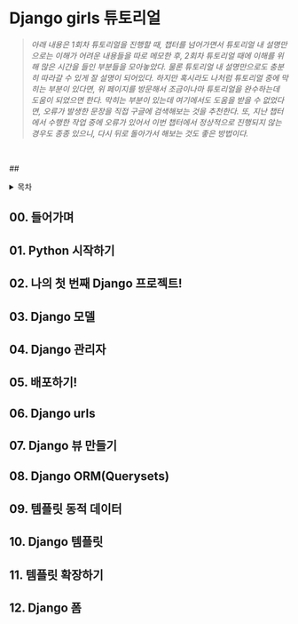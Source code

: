 # Django girls 튜토리얼

> _아래 내용은 1회차 튜토리얼을 진행할 때, 챕터를 넘어가면서 튜토리얼 내 설명만으로는 이해가 어려운 내용들을 따로 메모한 후, 2회차 튜토리얼  때에 이해를 위해 많은 시간을 들인 부분들을 모아놓았다. 물론 튜토리얼 내 설명만으로도 충분히 따라갈 수 있게 잘 설명이 되어있다. 하지만 혹시라도 나처럼 튜토리얼 중에 막히는 부분이 있다면, 위 페이지를 방문해서 조금이나마 튜토리얼을 완수하는데 도움이 되었으면 한다. 막히는 부분이 있는데 여기에서도 도움을 받을 수 없었다면, 오류가 발생한 문장을 직접 구글에 검색해보는 것을 추천한다. 또, 지난 챕터에서 수행한 작업 중에 오류가 있어서 이번 챕터에서 정상적으로 진행되지 않는 경우도 종종 있으니, 다시 뒤로 돌아가서 해보는 것도 좋은 방법이다._

<br>

##<details><summary>목차</summary>

[00. 들어가며](#들어가며)<br>
[01. Python 시작하기](#Python-시작하기)<br>
[02. 나의 첫 번째 Django 프로젝트!](#나의-첫-번째-Django-프로젝트!)<br>
[03. Django 모델](#Django-모델)<br>
[04. Django 관리자](#Django-관리자)<br>
[05. 배포하기!](#배포하기!)<br>
[06. Django urls](#Django-urls)<br>
[07. Django 뷰 만들기](#Django-뷰-만들기)<br>
[08. Django ORM(Querysets)](#Django-ORM(Querysets)<br>
[09. 템플릿 동적 데이터](#템플릿-동적-데이터)<br>
[10. Django 템플릿](#Django-템플릿)<br>
[11. 템플릿 확장하기](#템플릿-확장하기)<br>
[12. Django 폼](#Django-폼)<br>

</details>


## 00. 들어가며
## 01. Python 시작하기
## 02. 나의 첫 번째 Django 프로젝트!
## 03. Django 모델
## 04. Django 관리자
## 05. 배포하기!
## 06. Django urls
## 07. Django 뷰 만들기
## 08. Django ORM(Querysets)
## 09. 템플릿 동적 데이터
## 10. Django 템플릿
## 11. 템플릿 확장하기
## 12. Django 폼

